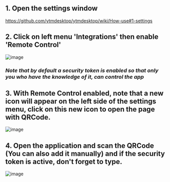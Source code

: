 ## 1. Open the settings window 

https://github.com/ytmdesktop/ytmdesktop/wiki/How-use#1-settings

## 2. Click on left menu 'Integrations' then enable 'Remote Control'

![image](https://user-images.githubusercontent.com/2112638/117321826-d7c5ec80-ae63-11eb-8742-618389723eae.png)

### **_Note that by default a security token is enabled so that only you who have the knowledge of it, can control the app_**

## 3. With Remote Control enabled, note that a new icon will appear on the left side of the settings menu, click on this new icon to open the page with QRCode.

![image](https://user-images.githubusercontent.com/2112638/117322633-8c600e00-ae64-11eb-996e-932bad129fea.png)

## 4. Open the application and scan the QRCode (You can also add it manually) and if the security token is active, don't forget to type.
![image](https://user-images.githubusercontent.com/2112638/117322962-d8ab4e00-ae64-11eb-82d3-d33031ec6e97.png)
